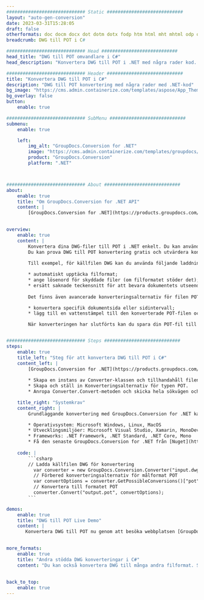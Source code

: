 ```yaml
---
############################# Static ############################
layout: "auto-gen-conversion"
date: 2023-03-31T15:28:05
draft: false
otherformats: doc docm docx dot dotm dotx fodp htm html mht mhtml odp odt otp pot potm potx pps ppsm ppsx ppt pptm pptx rtf
breadcrumb: DWG till POT i C#

############################# Head ############################
head_title: "DWG till POT omvandlare i C#"
head_description: "Konvertera DWG till POT i .NET med några rader kod. Använd GroupDocs Document Conversion API för att konvertera över 160 filformat."

############################# Header ############################
title: "Konvertera DWG till POT i C#"
description: "DWG till POT konvertering med några rader med .NET-kod"
bg_image: "https://cms.admin.containerize.com/templates/aspose/App_Themes/V3/images/bg/header1.png"
bg_overlay: false
button:
    enable: true

############################# SubMenu ############################
submenu:
    enable: true

    left:
        img_alt: "GroupDocs.Conversion for .NET"
        image: "https://cms.admin.containerize.com/templates/groupdocs/images/product-logos/90x90-noborder/groupdocs-conversion-net.png"
        product: "GroupDocs.Conversion"
        platform: ".NET"



############################# About ############################
about:
    enable: true
    title: "Om GroupDocs.Conversion for .NET API"
    content: |
        [GroupDocs.Conversion for .NET](https://products.groupdocs.com/conversion/net/) kan användas för att konvertera Microsoft Word, Excel, PowerPoint, PDF, Visio och andra format. GroupDocs.Conversion är ett fristående API som är lämpligt för back-end och interna system där hög prestanda krävs. Det beror inte på någon programvara som Microsoft eller Open Office.
    

overview:
    enable: true
    content: |
        Konvertera dina DWG-filer till POT i .NET enkelt. Du kan använda bara ett par C# kodrader i valfri plattform som du vill, som - Windows, Linux, macOS.
        Du kan prova DWG till POT konvertering gratis och utvärdera konverteringsresultatens kvalitet. Tillsammans med enkla filkonverteringsscenarier kan du prova mer avancerade alternativ för att ladda källfilen DWG och för att spara resultatet POT. 
        
        Till exempel, för källfilen DWG kan du använda följande laddningsalternativ:

        * automatiskt upptäcka filformat;
        * ange lösenord för skyddade filer (om filformatet stöder det);
        * ersätt saknade teckensnitt för att bevara dokumentets utseende.
        
        Det finns även avancerade konverteringsalternativ för filen POT:

        * konvertera specifik dokumentsida eller sidintervall;
        * lägg till en vattenstämpel till den konverterade POT-filen och många fler.

        När konverteringen har slutförts kan du spara din POT-fil till den lokala filsökvägen eller någon tredje parts lagring som FTP, Amazon S3, Google Drive, Dropbox etc. Observera - för att konvertera DWG till {{ TO}} det finns inget behov av någon ytterligare programvara installerad - som MS Office, Open Office, Adobe Acrobat Reader etc.


############################# Steps ############################
steps:
    enable: true
    title_left: "Steg för att konvertera DWG till POT i C#"
    content_left: |
        [GroupDocs.Conversion for .NET](https://products.groupdocs.com/conversion/net/) gör det enkelt för utvecklare att konvertera en DWG-fil till POT med några rader kod.
        
        * Skapa en instans av Converter-klassen och tillhandahåll filen DWG med den fullständiga sökvägen
        * Skapa och ställ in Konverteringsalternativ för typen POT.
        * Anropa Converter.Convert-metoden och skicka hela sökvägen och formatet (POT) som en parameter

    title_right: "Systemkrav"
    content_right: |
        Grundläggande konvertering med GroupDocs.Conversion for .NET kan göras med bara några enkla steg. Våra API:er stöds på alla större plattformar och operativsystem. Innan du kör koden nedan, se till att du har följande förutsättningar installerade på ditt system.

        * Operativsystem: Microsoft Windows, Linux, MacOS
        * Utvecklingsmiljöer: Microsoft Visual Studio, Xamarin, MonoDevelop
        * Frameworks: .NET Framework, .NET Standard, .NET Core, Mono
        * Få den senaste GroupDocs.Conversion for .NET från [Nuget](https://www.nuget.org/packages/groupdocs.conversion)
         
    code: |
        ```csharp    
        // Ladda källfilen DWG för konvertering
          var converter = new GroupDocs.Conversion.Converter("input.dwg");
          // Förbered konverteringsalternativ för målformat POT
          var convertOptions = converter.GetPossibleConversions()["pot"].ConvertOptions;
          // Konvertera till formatet POT
          converter.Convert("output.pot", convertOptions);
        ```

demos:
    enable: true
    title: "DWG till POT Live Demo"
    content: |
       Konvertera DWG till POT nu genom att besöka webbplatsen [GroupDocs.Conversion App](https://products.groupdocs.app/conversion/family). Onlinedemo har följande fördelar
          

more_formats:
    enable: true
    title: "Andra stödda DWG konverteringar i C#"
    content: "Du kan också konvertera DWG till många andra filformat. Se listan nedan."
       
       
back_to_top:
    enable: true
---
```

